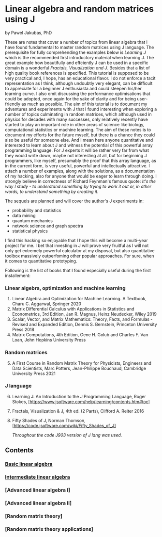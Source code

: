 # Linear algebra and random matrices using J

by Pawel Jakubas, PhD

These are notes that cover a number of topics from linear algebra that I have
found fundamental to master random matrices using J language. The prerequisite
for fully comprehending the examples below is *Learning J* which is the recommended first
introductory material when learning J. The great example how beautifully and effciently J can be used in a specific domain is
a wonderful *Fractals, Visualization and J*. Besides that a list of high quality book references is specified.
This tutorial is supposed to be very practical and, I hope, has an educational flavor. I do not enforce a tacit representation as I think,
although undoubtly very elegant, can be difficult to appreciate for a beginner J enthusiasta and could steepen his/her learning curve.
I also omit discussing the performance optimisations that could be adopted, once again for the sake of clarity and for being user-friendly
as much as possible. The aim of this tutorial is to document my adventures and experiments with J that I found interesting when exploring a number of topics
culminating in random matrices, which although used in physics for decades with many successes, only relatively recently have started to play
an important role in other areas of science like biology, computational statistics or machine learning.
The aim of these notes is to document my efforts for the future myself, but there is a chance they could also be useful for someone else.
And I mean here anyone quantitative and interested to learn about J and witness the potential of this powerful array programming language.
For J experts it will be rather very far from what they would write down, maybe not interesting at all,
but for beginning J programmers, like myself, presumably the proof that this array language, as in the current form, is very
useful, powerful and intellectually attractive. I attach a number of examples, along with the solutions,
as a documentation of my hacking, also for anyone that would be eager to learn through doing. I strongly believe
in correctness of Richard Feynman's famous quote:
*It's the way I study - to understand something by trying to work it out or, in other words, to understand something by creating it.*

The sequels are planned and will cover the author's J experiments in:
- probability and statistics
- data mining
- quantum mechanics
- network science and graph spectra
- statistical physics

I find this hacking so enjoyable that I hope this will become a multi-year project for me.
I bet that investing in J will prove very fruitful as I will not only get extremely powerful calculator at my disposal,
but also quantitative toolbox massively outperfoming other popular approaches. For sure, when it comes to
quantitative prototyping.

Following is the list of books that I found especially useful during the first installement:
### Linear algebra, optimization and machine learning
1. Linear Algebra and Optimization for Machine Learning. A Textbook, Charu C. Aggarwal, Springer 2020
2. Matrix Differential Calculus with Applications in Statistics and Econometrics, 3rd Edition, Jan R. Magnus, Heinz Neudecker, Wiley 2019
3. Scalar, Vector, and Matrix Mathematics: Theory, Facts, and Formulas - Revised and Expanded Edition, Dennis S. Bernstein, Princeton University Press 2018
4. Matrix Computations, 4th Edition, Gene H. Golub and Charles F. Van Loan, John Hopkins University Press
### Random matrices
5. A First Course in Random Matrix Theory for Physicists, Engineers and Data Scientists, Marc Potters, Jean-Philippe Bouchaud, Cambridge University Press 2021
### J language
6. Learning J. An Introduction to the J Programming Language, Roger Stokes, [https://www.jsoftware.com/help/learning/contents.htm#toc]
7. Fractals, Visualization & J, 4th ed. (2 Parts), Clifford A. Reiter 2016
8. Fifty Shades of J, Norman Thomson, [https://code.jsoftware.com/wiki/Fifty_Shades_of_J]

   *Throughout the code J903 version of J lang was used.*


## Contents
### [Basic linear algebra](chapters/basic-algebra.md)
### [Intermediate linear algebra](chapters/intermediate-algebra.md)
### [Advanced linear algebra I]
### [Advanced linear algebra II]
### [Random matrix theory]
### [Random matrix theory applications]

